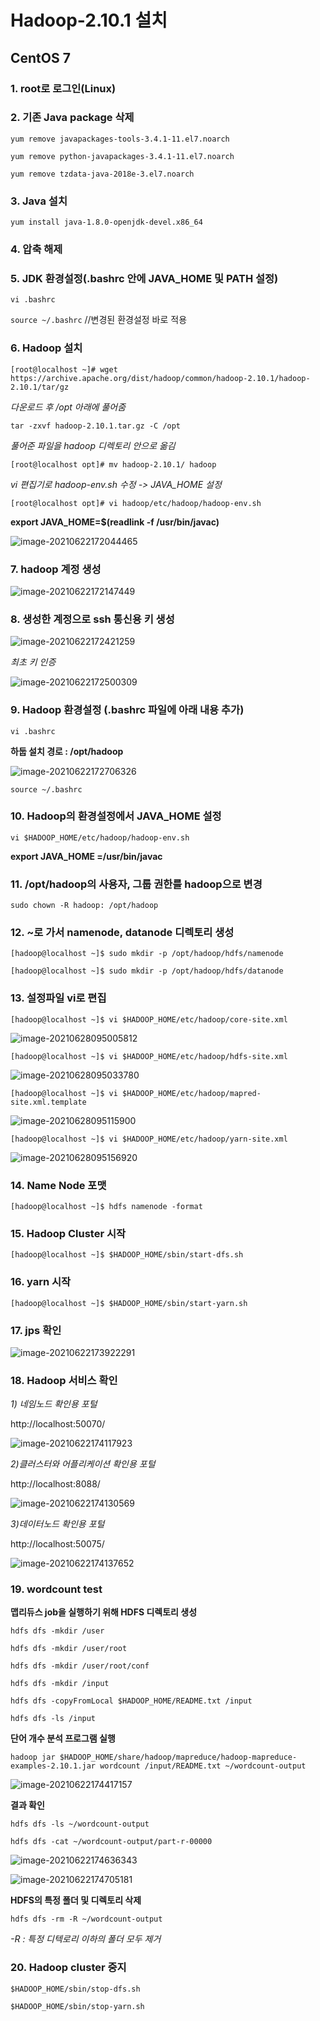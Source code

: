 # Hadoop-2.10.1 설치

## CentOS 7



### 1. root로 로그인(Linux)

### 2. 기존 Java package 삭제

`yum remove javapackages-tools-3.4.1-11.el7.noarch`

`yum remove python-javapackages-3.4.1-11.el7.noarch`

`yum remove tzdata-java-2018e-3.el7.noarch`



### 3. Java 설치

`yum install java-1.8.0-openjdk-devel.x86_64`



### 4. 압축 해제

### 5. JDK 환경설정(.bashrc 안에 JAVA_HOME 및 PATH 설정)

`vi .bashrc`

`source ~/.bashrc` //변경된 환경설정 바로 적용

### 6. Hadoop 설치

`[root@localhost ~]# wget https://archive.apache.org/dist/hadoop/common/hadoop-2.10.1/hadoop-2.10.1/tar/gz`



*다운로드 후 /opt 아래에 풀어줌*

`tar -zxvf hadoop-2.10.1.tar.gz -C /opt`

*풀어준 파일을 hadoop 디렉토리 안으로 옮김*

`[root@localhost opt]# mv hadoop-2.10.1/ hadoop`

*vi 편집기로 hadoop-env.sh 수정 -> JAVA_HOME 설정*

`[root@localhost opt]# vi hadoop/etc/hadoop/hadoop-env.sh`

**export JAVA_HOME=$(readlink -f /usr/bin/javac)**



![image-20210622172044465](C:\Users\User\AppData\Roaming\Typora\typora-user-images\image-20210622172044465.png)



### 7. hadoop 계정 생성

![image-20210622172147449](C:\Users\User\AppData\Roaming\Typora\typora-user-images\image-20210622172147449.png)



### 8. 생성한 계정으로 ssh 통신용 키 생성

![image-20210622172421259](C:\Users\User\AppData\Roaming\Typora\typora-user-images\image-20210622172421259.png)



*최초 키 인증*

![image-20210622172500309](C:\Users\User\AppData\Roaming\Typora\typora-user-images\image-20210622172500309.png)



### 9. Hadoop 환경설정 (.bashrc 파일에 아래 내용 추가)

`vi .bashrc`

**하둡 설치 경로 : /opt/hadoop**

![image-20210622172706326](C:\Users\User\AppData\Roaming\Typora\typora-user-images\image-20210622172706326.png)

`source ~/.bashrc`



### 10. Hadoop의 환경설정에서 JAVA_HOME 설정

`vi $HADOOP_HOME/etc/hadoop/hadoop-env.sh`

**export JAVA_HOME =/usr/bin/javac**



### 11. /opt/hadoop의 사용자, 그룹 권한를 hadoop으로 변경

`sudo chown -R hadoop: /opt/hadoop`

### 12. ~로 가서 namenode, datanode 디렉토리 생성

`[hadoop@localhost ~]$ sudo mkdir -p /opt/hadoop/hdfs/namenode`

`[hadoop@localhost ~]$ sudo mkdir -p /opt/hadoop/hdfs/datanode`

### 13.  설정파일 vi로 편집

`[hadoop@localhost ~]$ vi $HADOOP_HOME/etc/hadoop/core-site.xml`



![image-20210628095005812](C:\Users\User\AppData\Roaming\Typora\typora-user-images\image-20210628095005812.png)



`[hadoop@localhost ~]$ vi $HADOOP_HOME/etc/hadoop/hdfs-site.xml`



![image-20210628095033780](C:\Users\User\AppData\Roaming\Typora\typora-user-images\image-20210628095033780.png)



`[hadoop@localhost ~]$ vi $HADOOP_HOME/etc/hadoop/mapred-site.xml.template`



![image-20210628095115900](C:\Users\User\AppData\Roaming\Typora\typora-user-images\image-20210628095115900.png)



`[hadoop@localhost ~]$ vi $HADOOP_HOME/etc/hadoop/yarn-site.xml`



![image-20210628095156920](C:\Users\User\AppData\Roaming\Typora\typora-user-images\image-20210628095156920.png)





### 14. Name Node 포맷

`[hadoop@localhost ~]$ hdfs namenode -format`

### 15. Hadoop Cluster 시작

`[hadoop@localhost ~]$ $HADOOP_HOME/sbin/start-dfs.sh`



### 16. yarn 시작

`[hadoop@localhost ~]$ $HADOOP_HOME/sbin/start-yarn.sh`



### 17. jps 확인



![image-20210622173922291](C:\Users\User\AppData\Roaming\Typora\typora-user-images\image-20210622173922291.png)

### 18. Hadoop 서비스 확인

*1) 네임노드 확인용 포털*

http://localhost:50070/

![image-20210622174117923](C:\Users\User\AppData\Roaming\Typora\typora-user-images\image-20210622174117923.png)



*2)클러스터와 어플리케이션 확인용 포털*

http://localhost:8088/

![image-20210622174130569](C:\Users\User\AppData\Roaming\Typora\typora-user-images\image-20210622174130569.png)



*3)데이터노드 확인용 포털*

http://localhost:50075/

![image-20210622174137652](C:\Users\User\AppData\Roaming\Typora\typora-user-images\image-20210622174137652.png)



### 19. wordcount test

**맵리듀스 job을 실행하기 위해 HDFS 디렉토리 생성**

`hdfs dfs -mkdir /user `

`hdfs dfs -mkdir /user/root `

`hdfs dfs -mkdir /user/root/conf `

`hdfs dfs -mkdir /input `

`hdfs dfs -copyFromLocal $HADOOP_HOME/README.txt /input `

`hdfs dfs -ls /input`



**단어 개수 분석 프로그램 실행**

`hadoop jar $HADOOP_HOME/share/hadoop/mapreduce/hadoop-mapreduce-examples-2.10.1.jar wordcount /input/README.txt ~/wordcount-output`



![image-20210622174417157](C:\Users\User\AppData\Roaming\Typora\typora-user-images\image-20210622174417157.png)



**결과 확인**

`hdfs dfs -ls ~/wordcount-output`

`hdfs dfs -cat ~/wordcount-output/part-r-00000`



![image-20210622174636343](C:\Users\User\AppData\Roaming\Typora\typora-user-images\image-20210622174636343.png)





![image-20210622174705181](C:\Users\User\AppData\Roaming\Typora\typora-user-images\image-20210622174705181.png)



**HDFS의 특정 폴더 및 디렉토리 삭제**

`hdfs dfs -rm -R ~/wordcount-output`

*-R : 특정 디텍로리 이하의 폴더 모두 제거*



### 20. Hadoop cluster 중지

`$HADOOP_HOME/sbin/stop-dfs.sh`

`$HADOOP_HOME/sbin/stop-yarn.sh`

